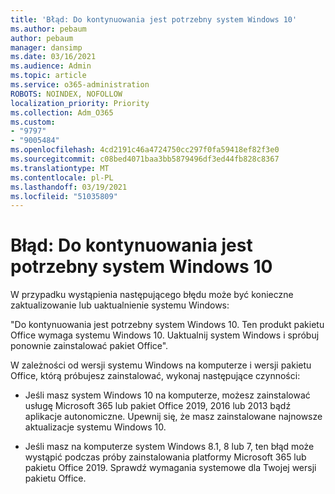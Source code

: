 ```yaml
---
title: 'Błąd: Do kontynuowania jest potrzebny system Windows 10'
ms.author: pebaum
author: pebaum
manager: dansimp
ms.date: 03/16/2021
ms.audience: Admin
ms.topic: article
ms.service: o365-administration
ROBOTS: NOINDEX, NOFOLLOW
localization_priority: Priority
ms.collection: Adm_O365
ms.custom:
- "9797"
- "9005484"
ms.openlocfilehash: 4cd2191c46a4724750cc297f0fa59418ef82f3e0
ms.sourcegitcommit: c08bed4071baa3bb5879496df3ed44fb828c8367
ms.translationtype: MT
ms.contentlocale: pl-PL
ms.lasthandoff: 03/19/2021
ms.locfileid: "51035809"
---
```

# <a name="error-you-need-windows-10-to-continue"></a>Błąd: Do kontynuowania jest potrzebny system Windows 10

W przypadku wystąpienia następującego błędu może być konieczne zaktualizowanie lub uaktualnienie systemu Windows:

"Do kontynuowania jest potrzebny system Windows 10. Ten produkt pakietu Office wymaga systemu Windows 10. Uaktualnij system Windows i spróbuj ponownie zainstalować pakiet Office".

W zależności od wersji systemu Windows na komputerze i wersji pakietu Office, którą próbujesz zainstalować, wykonaj następujące czynności:

- Jeśli masz system Windows 10 na komputerze, możesz zainstalować usługę Microsoft 365 lub pakiet Office 2019, 2016 lub 2013 bądź aplikacje autonomiczne. Upewnij się, że masz zainstalowane najnowsze aktualizacje systemu Windows 10.

- Jeśli masz na komputerze system Windows 8.1, 8 lub 7, ten błąd może wystąpić podczas próby zainstalowania platformy Microsoft 365 lub pakietu Office 2019. Sprawdź wymagania systemowe dla Twojej wersji pakietu Office.